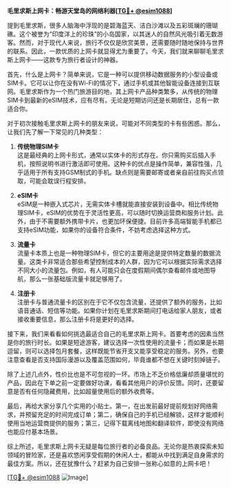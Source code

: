 **毛里求斯上网卡：畅游天堂岛的网络利器[[TG💪+ @esim1088](https://t.me/s/esim1088)]**

提到毛里求斯，很多人脑海中浮现的是碧海蓝天、洁白沙滩以及五彩斑斓的珊瑚礁。这个被誉为“印度洋上的珍珠”的小岛国家，以其迷人的自然风光吸引着无数游客。然而，对于现代人来说，旅行不仅仅是欣赏美景，还需要随时随地保持与世界的联系。因此，一款优质的上网卡就显得尤为重要了。今天，我们就来聊聊毛里求斯上网卡——这款专为旅行者设计的神器。

首先，什么是上网卡？简单来说，它是一种可以提供移动数据服务的小型设备或SIM卡。它可以让你在没有Wi-Fi的情况下，通过手机或其他智能设备连接到互联网。毛里求斯作为一个热门旅游目的地，其上网卡产品种类繁多，从传统的物理SIM卡到最新的eSIM技术，应有尽有。无论是短期访问还是长期居住，总有一款适合你。

对于初次接触毛里求斯上网卡的朋友来说，可能对不同类型的卡有些困惑。那么，让我们先了解一下常见的几种类型：

1. **传统物理SIM卡**  
   这是最经典的上网卡形式，通常以实体卡的形式存在。你只需购买后插入手机，按照说明书进行激活即可使用。这种卡的优点是操作简单，兼容性强，几乎适用于所有支持GSM制式的手机。缺点则是需要邮寄或者亲自前往购买点领取，可能会耽误行程安排。

2. **eSIM卡**  
   eSIM是一种嵌入式芯片，无需实体卡槽就能直接安装到设备中。相比传统物理SIM卡，eSIM的优势在于灵活性更高，可以随时切换运营商和服务计划。此外，由于不需要额外携带卡片，也更加环保便捷。目前许多高端智能手机都已支持eSIM功能，如果你的设备符合条件，不妨考虑选择这种方式。

3. **流量卡**  
   流量卡本质上也是一种物理SIM卡，但它的主要用途是提供特定数量的数据流量。这类卡非常适合那些希望控制成本的人群，因为它可以根据实际需求选择不同大小的流量包。例如，有人可能只会在度假期间偶尔查看邮件或地图导航，那么一张基础版流量卡就足够用了。

4. **注册卡**  
   注册卡与普通流量卡的区别在于它不仅包含流量，还提供了额外的服务，比如语音通话、短信等功能。如果你计划在毛里求斯期间打电话给家人朋友，或者接收重要信息，那么注册卡将是更好的选择。

接下来，我们来看看如何挑选最适合自己的毛里求斯上网卡。首要考虑的因素当然是你的旅行时长。如果是短途游客，建议选择一次性使用的流量卡；而如果是长期逗留，则可以选择包月套餐，这样既能节省开支又能享受稳定的服务。另外，也要注意查看是否支持国际漫游以及覆盖范围如何，毕竟谁都不想在关键时刻掉链子。

除了上述几点外，性价比也是不可忽视的一环。市场上不乏价格低廉却质量堪忧的产品，因此在下单之前一定要做好功课，看看其他用户的评价反馈。同时，还要留意是否有任何隐藏费用，比如超量使用后的额外收费等。

最后，再给大家分享几个实用的小贴士。第一，在出发前最好提前规划好网络需求，并预留充足的时间完成订单；第二，确保自己的手机已经解锁，这样才能顺利使用当地运营商提供的服务；第三，记得下载离线地图和翻译软件，即使没有网络也能应付基本场景。

综上所述，毛里求斯上网卡无疑是每位旅行者的必备良品。无论你是热衷探索未知领域的冒险家，还是喜欢悠闲享受假期的休闲人士，都能从中找到满足自身需求的最佳方案。所以，还在犹豫什么？赶紧为自己安排一张称心如意的上网卡吧！

[[TG💪+ @esim1088](https://t.me/s/esim1088) ![Image](https://i.postimg.cc/4NQfJmqS/Snipaste-2025-05-13-00-14-12.png)]